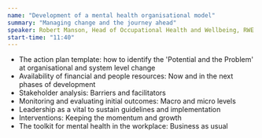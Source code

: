 ```yaml
---
name: "Development of a mental health organisational model"
summary: "Managing change and the journey ahead"
speaker: Robert Manson, Head of Occupational Health and Wellbeing, RWE
start-time: "11:40"
---
```


- The action plan template: how to identify the 'Potential and the Problem' at organisational and system level change
- Availability of financial and people resources: Now and in the next phases of development
- Stakeholder analysis: Barriers and facilitators
- Monitoring and evaluating initial outcomes: Macro and micro levels
- Leadership as a vital to sustain guidelines and implementation
- Interventions: Keeping the momentum and growth
- The toolkit for mental health in the workplace: Business as usual
